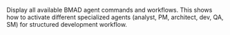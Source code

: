 Display all available BMAD agent commands and workflows. This shows how to activate different specialized agents (analyst, PM, architect, dev, QA, SM) for structured development workflow.